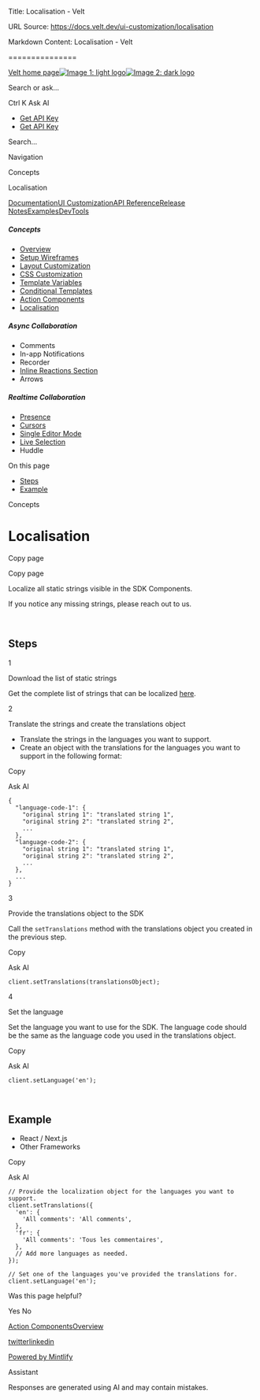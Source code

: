 Title: Localisation - Velt

URL Source: https://docs.velt.dev/ui-customization/localisation

Markdown Content:
Localisation - Velt

===============

[Velt home page![Image 1: light logo](https://mintlify.s3.us-west-1.amazonaws.com/velt/velt-logo-big-light.png)![Image 2: dark logo](https://mintlify.s3.us-west-1.amazonaws.com/velt/velt-logo-big.png)](https://docs.velt.dev/)

Search or ask...

Ctrl K Ask AI

*   [Get API Key](https://console.velt.dev/)
*   [Get API Key](https://console.velt.dev/)

Search...

Navigation

Concepts

Localisation

[Documentation](https://docs.velt.dev/get-started/overview)[UI Customization](https://docs.velt.dev/ui-customization/overview)[API Reference](https://docs.velt.dev/api-reference/rest-apis/v2/organizations/add-organizations)[Release Notes](https://docs.velt.dev/release-notes/version-4/upgrade-guide)[Examples](https://velt.dev/examples)[DevTools](https://velt.dev/devtools)

##### Concepts

*   [Overview](https://docs.velt.dev/ui-customization/overview)
*   [Setup Wireframes](https://docs.velt.dev/ui-customization/setup)
*   [Layout Customization](https://docs.velt.dev/ui-customization/layout)
*   [CSS Customization](https://docs.velt.dev/ui-customization/styling)
*   [Template Variables](https://docs.velt.dev/ui-customization/template-variables)
*   [Conditional Templates](https://docs.velt.dev/ui-customization/conditional-templates)
*   [Action Components](https://docs.velt.dev/ui-customization/custom-action-component)
*   [Localisation](https://docs.velt.dev/ui-customization/localisation)

##### Async Collaboration

*   Comments
*   In-app Notifications
*   Recorder
*   [Inline Reactions Section](https://docs.velt.dev/ui-customization/features/async/inline-reactions)
*   Arrows

##### Realtime Collaboration

*   [Presence](https://docs.velt.dev/ui-customization/features/realtime/presence)
*   [Cursors](https://docs.velt.dev/ui-customization/features/realtime/cursors)
*   [Single Editor Mode](https://docs.velt.dev/ui-customization/features/realtime/single-editor-mode)
*   [Live Selection](https://docs.velt.dev/ui-customization/features/realtime/live-selection)
*   Huddle

On this page

*   [Steps](https://docs.velt.dev/ui-customization/localisation#steps)
*   [Example](https://docs.velt.dev/ui-customization/localisation#example)

Concepts

Localisation
============

Copy page

Copy page

Localize all static strings visible in the SDK Components.

If you notice any missing strings, please reach out to us.

[​](https://docs.velt.dev/ui-customization/localisation#steps)

Steps
---------------------------------------------------------------------

1

Download the list of static strings

Get the complete list of strings that can be localized [here](https://firebasestorage.googleapis.com/v0/b/snippyly.appspot.com/o/external%2Flocalization-strings-map.json?alt=media&token=0cdd2b52-10ed-4033-a08a-5c2b622ce7df).

2

Translate the strings and create the translations object

*   Translate the strings in the languages you want to support.
*   Create an object with the translations for the languages you want to support in the following format:

Copy

Ask AI

```
{
  "language-code-1": {
    "original string 1": "translated string 1",
    "original string 2": "translated string 2",
    ...
  },
  "language-code-2": {
    "original string 1": "translated string 1",
    "original string 2": "translated string 2",
    ...
  },
  ...
}
```

3

Provide the translations object to the SDK

Call the `setTranslations` method with the translations object you created in the previous step.

Copy

Ask AI

```
client.setTranslations(translationsObject);
```

4

Set the language

Set the language you want to use for the SDK. The language code should be the same as the language code you used in the translations object.

Copy

Ask AI

```
client.setLanguage('en');
```

[​](https://docs.velt.dev/ui-customization/localisation#example)

Example
-------------------------------------------------------------------------

*    React / Next.js
*    Other Frameworks

Copy

Ask AI

```
// Provide the localization object for the languages you want to support.
client.setTranslations({
  'en': {
    'All comments': 'All comments',
  },
  'fr': {
    'All comments': 'Tous les commentaires',
  },
  // Add more languages as needed.
});

// Set one of the languages you've provided the translations for.
client.setLanguage('en');
```

Was this page helpful?

Yes No

[Action Components](https://docs.velt.dev/ui-customization/custom-action-component)[Overview](https://docs.velt.dev/ui-customization/features/async/comments/comment-dialog/overview)

[twitter](https://twitter.com/veltjs)[linkedin](https://www.linkedin.com/company/veltjs)

[Powered by Mintlify](https://mintlify.com/preview-request?utm_campaign=poweredBy&utm_medium=referral&utm_source=velt)

Assistant

Responses are generated using AI and may contain mistakes.
